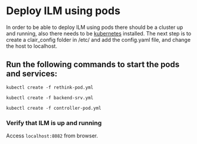 # Deploy ILM using pods

In order to be able to deploy ILM using pods there should be a cluster up and running, also there needs to be [kubernetes] installed.
The next step is to create a clair_config folder in /etc/ and add the config.yaml file, and change the host to localhost.

## Run the following commands to start the pods and services:

```
kubectl create -f rethink-pod.yml
```
```
kubectl create -f backend-srv.yml
```
```
kubectl create -f controller-pod.yml
```

### Verify that ILM is up and running

Access `localhost:8082` from browser.

[kubernetes]: https://blog.jetstack.io/blog/k8s-getting-started-part2/


